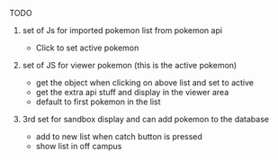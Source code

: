 TODO

1. set of Js for imported pokemon list from pokemon api

   - Click to set active pokemon

2. set of JS for viewer pokemon (this is the active pokemon)

   - get the object when clicking on above list and set to active
   - get the extra api stuff and display in the viewer area
   - default to first pokemon in the list

3. 3rd set for sandbox display and can add pokemon to the database
   - add to new list when catch button is pressed
   - show list in off campus
